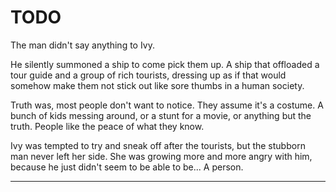 # TODO

The man didn't say anything to Ivy.

He silently summoned a ship to come pick them up. A ship that offloaded a tour guide and a group of rich tourists, dressing up as if that would somehow make them not stick out like sore thumbs in a human society.

Truth was, most people don't want to notice. They assume it's a costume. A bunch of kids messing around, or a stunt for a movie, or anything but the truth. People like the peace of what they know.

Ivy was tempted to try and sneak off after the tourists, but the stubborn man never left her side. She was growing more and more angry with him, because he just didn't seem to be able to be... A person.



[//]: # (TODO - About 300 lines per chapter)
[//]: # (TODO - About 13 chapters)
[//]: # (TODO - Ivy's rescuer is not a person. He's an animated piece of leather. No real self-determination. Should he grow?)
[//]: # (Other chapters wordcount: 3721 + 3883 + 127)

---

[//]: # (The Tumultuous Tours of Ivy Green)
[//]: # (TODO - Accident prone, green-skinned plant-based alien, joins a intergalactic tour agency to get to explore things)
